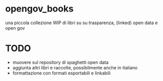 
# opengov_books
una piccola collezione WIP di libri su su trasparenza, (linked) open data e open gov 

# TODO
+ muovere sul repository di spaghetti open data
+ aggiunta altri libri e raccolte, possibilmente anche in italiano
+ formattazione con formati esportabili e linkabili
